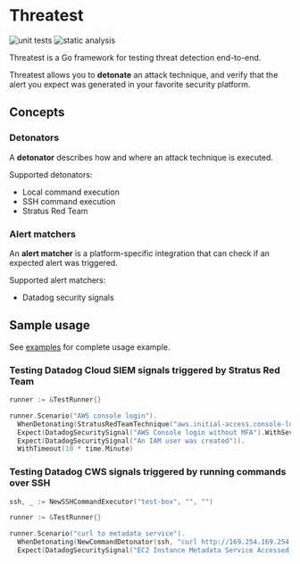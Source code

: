 # Threatest

![unit tests](https://github.com/DataDog/threatest/actions/workflows/test.yml/badge.svg)
![static analysis](https://github.com/DataDog/threatest/actions/workflows/static-analysis.yml/badge.svg)

Threatest is a Go framework for testing threat detection end-to-end.

Threatest allows you to **detonate** an attack technique, and verify that the alert you expect was generated in your favorite security platform.
## Concepts

### Detonators

A **detonator** describes how and where an attack technique is executed.

Supported detonators:
* Local command execution
* SSH command execution
* Stratus Red Team

### Alert matchers

An **alert matcher** is a platform-specific integration that can check if an expected alert was triggered.

Supported alert matchers:
* Datadog security signals

## Sample usage

See [examples](./examples) for complete usage example.

### Testing Datadog Cloud SIEM signals triggered by Stratus Red Team

```go
runner := &TestRunner{}

runner.Scenario("AWS console login").
  WhenDetonating(StratusRedTeamTechnique("aws.initial-access.console-login-without-mfa")).
  Expect(DatadogSecuritySignal("AWS Console login without MFA").WithSeverity("medium")).
  Expect(DatadogSecuritySignal("An IAM user was created")).
  WithTimeout(10 * time.Minute)
```

### Testing Datadog CWS signals triggered by running commands over SSH

```go
ssh, _ := NewSSHCommandExecutor("test-box", "", "")

runner := &TestRunner{}

runner.Scenario("curl to metadata service").
  WhenDetonating(NewCommandDetonator(ssh, "curl http://169.254.169.254 --connect-timeout 5")).
  Expect(DatadogSecuritySignal("EC2 Instance Metadata Service Accessed via Network Utility"))
```
